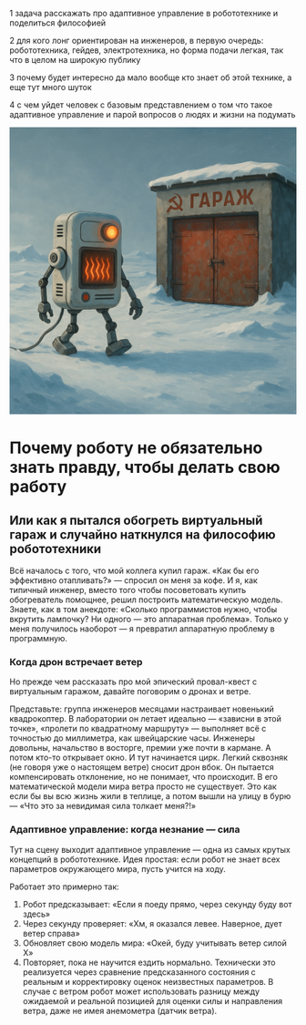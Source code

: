 1 задача 
расскажать про адаптивное управление в робототехнике и поделиться философией

2 для кого
лонг ориентирован на инженеров, в первую очередь: робототехника, гейдев, электротехника, но форма подачи легкая, так что в целом на широкую публику

3 почему будет интересно
да мало вообще кто знает об этой технике, а еще тут много шуток

4 с чем уйдет человек
с базовым представлением о том что такое адаптивное управление и парой вопросов о людях и жизни на подумать

![Робот обогреватель](../long_1_adaptive/img/robot.png)

# Почему роботу не обязательно знать правду, чтобы делать свою работу

## Или как я пытался обогреть виртуальный гараж и случайно наткнулся на философию робототехники

Всё началось с того, что мой коллега купил гараж. «Как бы его эффективно отапливать?»
— спросил он меня за кофе. И я, как типичный инженер, вместо того чтобы посоветовать
купить обогреватель помощнее, решил построить математическую модель. Знаете, как
в том анекдоте: «Сколько программистов нужно, чтобы вкрутить лампочку? Ни одного
— это аппаратная проблема». Только у меня получилось наоборот — я превратил
аппаратную проблему в программную.

### Когда дрон встречает ветер
Но прежде чем рассказать про мой эпический провал-квест с виртуальным гаражом, давайте поговорим о дронах и ветре.

Представьте: группа инженеров месяцами настраивает новенький квадрокоптер. В
лаборатории он летает идеально — «зависни в этой точке», «пролети по квадратному маршруту» — выполняет всё с точностью до миллиметра, как швейцарские часы. Инженеры довольны, начальство в восторге, премии уже почти в кармане. А потом кто-то открывает окно.
И тут начинается цирк. Легкий сквозняк (не говоря уже о настоящем ветре) сносит дрон вбок. Он пытается компенсировать отклонение, но не понимает, что происходит. В его математической модели мира ветра просто не существует. Это как если бы вы всю жизнь жили в теплице, а потом вышли на улицу в бурю — «Что это за невидимая сила толкает меня?!»

### Адаптивное управление: когда незнание — сила
Тут на сцену выходит адаптивное управление — одна из самых крутых концепций в
робототехнике. Идея простая: если робот не знает всех параметров окружающего мира,
пусть учится на ходу.

Работает это примерно так: 
1. Робот предсказывает: «Если я поеду прямо, через секунду
буду вот здесь» 
2. Через секунду проверяет: «Хм, я оказался левее. Наверное, дует
ветер справа» 
3. Обновляет свою модель мира: «Окей, буду учитывать ветер силой X»
4. Повторяет, пока не научится ездить нормально.
Технически это реализуется через сравнение предсказанного состояния с реальным
и корректировку оценок неизвестных параметров. В случае с ветром робот может
использовать разницу между ожидаемой и реальной позицией для оценки силы и
направления ветра, даже не имея анемометра (датчик ветра). 